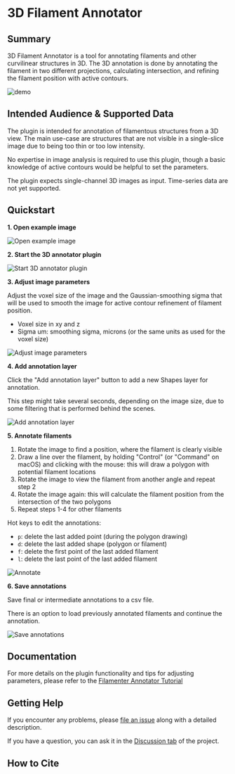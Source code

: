 # 3D Filament Annotator

## Summary

3D Filament Annotator is a tool for annotating filaments and other curvilinear structures in 3D. 
The 3D annotation is done by annotating the filament in two different projections, 
calculating intersection, and refining the filament position with active contours.

![demo](../docs/demo_09.gif)

## Intended Audience & Supported Data

The plugin is intended for annotation of filamentous structures from a 3D view. 
The main use-case are structures that are not visible in a single-slice image due to being
too thin or too low intensity. 

No expertise in image analysis is required to use this plugin, though a basic knowledge of 
active contours would be helpful to set the parameters.

The plugin expects single-channel 3D images as input. Time-series data are not yet supported.

## Quickstart

**1. Open example image**

![Open example image](../docs/demo_01.png)

**2. Start the 3D annotator plugin**

![Start 3D annotator plugin](../docs/demo_02.png)

**3. Adjust image parameters**

Adjust the voxel size of the image and the Gaussian-smoothing sigma that will be used to smooth the image for active
contour refinement of filament position.

- Voxel size in xy and z
- Sigma um: smoothing sigma, microns (or the same units as used for the voxel size)

![Adjust image parameters](../docs/demo_03.png)

**4. Add annotation layer**

Click the "Add annotation layer" button to add a new Shapes layer for annotation.

This step might take several seconds, depending on the image size, due to some filtering 
that is performed behind the scenes.

![Add annotation layer](../docs/demo_05.png)

**5. Annotate filaments**

1. Rotate the image to find a position, where the filament is clearly visible
2. Draw a line over the filament, by holding "Control" (or "Command" on macOS) and clicking with the mouse:
   this will draw a polygon with potential filament locations
3. Rotate the image to view the filament from another angle and repeat step 2
4. Rotate the image again: this will calculate the filament position from the intersection of the two polygons
5. Repeat steps 1-4 for other filaments

Hot keys to edit the annotations:

- `p`: delete the last added point (during the polygon drawing)
- `d`: delete the last added shape (polygon or filament)
- `f`: delete the first point of the last added filament
- `l`: delete the last point of the last added filament

![Annotate](../docs/demo_09.gif)

**6. Save annotations**

Save final or intermediate annotations to a csv file.

There is an option to load previously annotated filaments and continue the annotation.

![Save annotations](../docs/demo_10.png)

## Documentation 

For more details on the plugin functionality and tips for adjusting parameters,
please refer to the [Filamenter Annotator Tutorial](../docs/tutorial.md)

## Getting Help

If you encounter any problems, please 
[file an issue](https://github.com/amedyukhina/napari-filament-annotator/issues) 
along with a detailed description.

If you have a question, you can ask it in the 
[Discussion tab](https://github.com/amedyukhina/napari-filament-annotator/discussions) 
of the project.

## How to Cite


